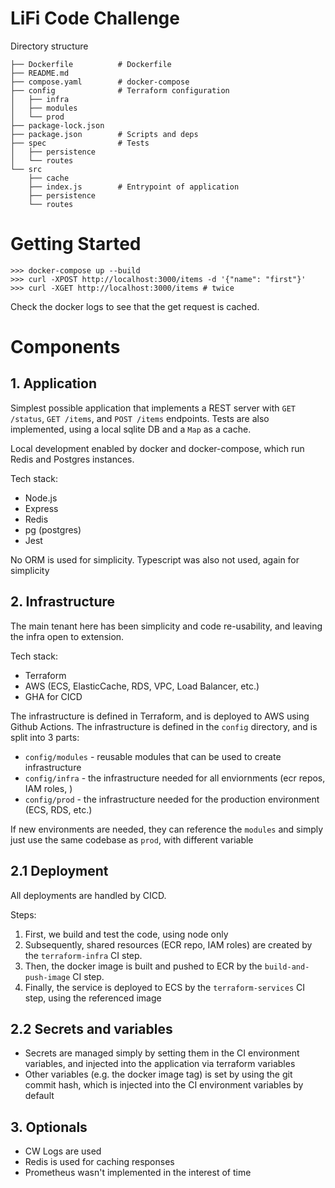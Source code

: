 # LiFi Code Challenge

Directory structure

```
├── Dockerfile          # Dockerfile
├── README.md
├── compose.yaml        # docker-compose
├── config              # Terraform configuration
│   ├── infra
│   ├── modules
│   └── prod
├── package-lock.json
├── package.json        # Scripts and deps
├── spec                # Tests
│   ├── persistence
│   └── routes
└── src
    ├── cache
    ├── index.js        # Entrypoint of application
    ├── persistence
    └── routes
```

# Getting Started

```
>>> docker-compose up --build
>>> curl -XPOST http://localhost:3000/items -d '{"name": "first"}'
>>> curl -XGET http://localhost:3000/items # twice
```

Check the docker logs to see that the get request is cached.

# Components

## 1. Application

Simplest possible application that implements a REST server with `GET /status`, `GET /items`, and `POST /items` endpoints.
Tests are also implemented, using a local sqlite DB and a `Map` as a cache.

Local development enabled by docker and docker-compose, which run Redis and Postgres instances.

Tech stack:

-   Node.js
-   Express
-   Redis
-   pg (postgres)
-   Jest

No ORM is used for simplicity. Typescript was also not used, again for simplicity

## 2. Infrastructure

The main tenant here has been simplicity and code re-usability, and leaving the infra open to extension.

Tech stack:

-   Terraform
-   AWS (ECS, ElasticCache, RDS, VPC, Load Balancer, etc.)
-   GHA for CICD

The infrastructure is defined in Terraform, and is deployed to AWS using Github Actions. The infrastructure is defined in the `config` directory, and is split into 3 parts:

-   `config/modules` - reusable modules that can be used to create infrastructure
-   `config/infra` - the infrastructure needed for all enviornments (ecr repos, IAM roles, )
-   `config/prod` - the infrastructure needed for the production environment (ECS, RDS, etc.)

If new environments are needed, they can reference the `modules` and simply just use the same codebase as `prod`, with different variable

## 2.1 Deployment

All deployments are handled by CICD.

Steps:

1. First, we build and test the code, using node only
2. Subsequently, shared resources (ECR repo, IAM roles) are created by the `terraform-infra` CI step.
3. Then, the docker image is built and pushed to ECR by the `build-and-push-image` CI step.
4. Finally, the service is deployed to ECS by the `terraform-services` CI step, using the referenced image

## 2.2 Secrets and variables

-   Secrets are managed simply by setting them in the CI environment variables, and injected into the application via terraform variables
-   Other variables (e.g. the docker image tag) is set by using the git commit hash, which is injected into the CI environment variables by default

## 3. Optionals

-   CW Logs are used
-   Redis is used for caching responses
-   Prometheus wasn't implemented in the interest of time
